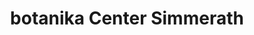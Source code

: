 ---
title: "botanika Center Simmerath"
url: /simmerath/botanika-center-simmerath/
shop: Garten-Center
---